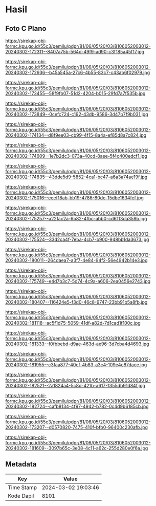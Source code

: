 # Hasil

## Foto C Plano

https://sirekap-obj-formc.kpu.go.id/55c3/pemilu/pdpr/81/06/05/20/03/8106052003012-20240302-172311--8407a75b-564d-49f9-ad90-c3f185a45f17.jpg

https://sirekap-obj-formc.kpu.go.id/55c3/pemilu/pdpr/81/06/05/20/03/8106052003012-20240302-172936--b45a545a-27c6-4b55-83c7-c43ab6f02979.jpg

https://sirekap-obj-formc.kpu.go.id/55c3/pemilu/pdpr/81/06/05/20/03/8106052003012-20240302-173455--58f9fb07-51d2-4204-b015-29fd7a7f535b.jpg

https://sirekap-obj-formc.kpu.go.id/55c3/pemilu/pdpr/81/06/05/20/03/8106052003012-20240302-173849--0cefc724-c192-43db-9586-3d47b7f9b031.jpg

https://sirekap-obj-formc.kpu.go.id/55c3/pemilu/pdpr/81/06/05/20/03/8106052003012-20240302-174134--d8f9ee03-cb99-4f15-8a4a-ef85d8a7c824.jpg

https://sirekap-obj-formc.kpu.go.id/55c3/pemilu/pdpr/81/06/05/20/03/8106052003012-20240302-174609--1e7b2dc3-073a-40cd-8aee-5f4c400edcf1.jpg

https://sirekap-obj-formc.kpu.go.id/55c3/pemilu/pdpr/81/06/05/20/03/8106052003012-20240302-174835--43dde5d9-5852-4ca1-bc47-a6a3a74ae19f.jpg

https://sirekap-obj-formc.kpu.go.id/55c3/pemilu/pdpr/81/06/05/20/03/8106052003012-20240302-175016--eeef18ab-bb19-4786-80de-15dbe1634fef.jpg

https://sirekap-obj-formc.kpu.go.id/55c3/pemilu/pdpr/81/06/05/20/03/8106052003012-20240302-175257--a22fac2a-6b82-4fbc-abb0-cd6113da359b.jpg

https://sirekap-obj-formc.kpu.go.id/55c3/pemilu/pdpr/81/06/05/20/03/8106052003012-20240302-175524--33d2ca4f-7eba-4cb7-b900-948bb1da3673.jpg

https://sirekap-obj-formc.kpu.go.id/55c3/pemilu/pdpr/81/06/05/20/03/8106052003012-20240302-180011--264daea7-a3f7-4e84-94f2-56e4942b14e3.jpg

https://sirekap-obj-formc.kpu.go.id/55c3/pemilu/pdpr/81/06/05/20/03/8106052003012-20240302-175749--e4d7b3c7-5d74-4c9a-a606-2ea0456e2743.jpg

https://sirekap-obj-formc.kpu.go.id/55c3/pemilu/pdpr/81/06/05/20/03/8106052003012-20240302-180407--116424e5-f3d0-46c8-9747-23bb91b5a8fb.jpg

https://sirekap-obj-formc.kpu.go.id/55c3/pemilu/pdpr/81/06/05/20/03/8106052003012-20240302-181118--ac5f1d75-5059-41df-a82d-7d1cad1f100c.jpg

https://sirekap-obj-formc.kpu.go.id/55c3/pemilu/pdpr/81/06/05/20/03/8106052003012-20240302-181333--f0fbbebd-d9ae-463d-ae96-3d7cba4d4693.jpg

https://sirekap-obj-formc.kpu.go.id/55c3/pemilu/pdpr/81/06/05/20/03/8106052003012-20240302-181955--c3faa877-40cf-4b83-a3c4-109e4c87dace.jpg

https://sirekap-obj-formc.kpu.go.id/55c3/pemilu/pdpr/81/06/05/20/03/8106052003012-20240302-182521--2a1824a4-5c8d-421b-a617-1355db91d84f.jpg

https://sirekap-obj-formc.kpu.go.id/55c3/pemilu/pdpr/81/06/05/20/03/8106052003012-20240302-182724--cafb8134-4f97-4942-b782-0c4d9b6185cb.jpg

https://sirekap-obj-formc.kpu.go.id/55c3/pemilu/pdpr/81/06/05/20/03/8106052003012-20240302-173207--d0570820-7475-410f-bfb0-96400c230afb.jpg

https://sirekap-obj-formc.kpu.go.id/55c3/pemilu/pdpr/81/06/05/20/03/8106052003012-20240302-181609--3097b65c-3e08-4c11-a62c-255d280e0f6a.jpg


## Metadata

| Key        | Value               |
| ---------- | ------------------- |
| Time Stamp | 2024-03-02 19:03:46 |
| Kode Dapil | 8101                |



